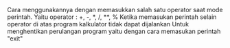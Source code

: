 Cara menggunakannya dengan memasukkan salah satu operator saat mode perintah.
Yaitu operator : +, -, *, /, **, %
Ketika memasukan perintah selain operator di atas program kalkulator tidak dapat dijalankan
Untuk menghentikan perulangan program yaitu dengan cara memasukan perintah "exit"
